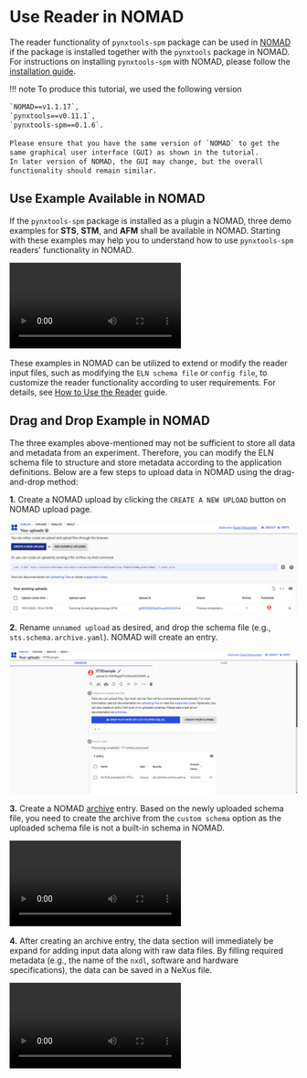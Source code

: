 # __Use Reader in NOMAD__

The reader functionality of `pynxtools-spm` package can be used in [NOMAD](https://nomad-lab.eu/nomad-lab/) if the package is installed together with the `pynxtools` package in NOMAD. For instructions on installing `pynxtools-spm` with NOMAD, please follow the [installation guide](../tutorials/installation.md#install-pynxtools-spm-with-nomad).

!!! note
    To produce this tutorial, we used the following version

    `NOMAD==v1.1.17`, 
    `pynxtools==v0.11.1`,
    `pynxtools-spm==0.1.6`.

    Please ensure that you have the same version of `NOMAD` to get the same graphical user interface (GUI) as shown in the tutorial.
    In later version of NOMAD, the GUI may change, but the overall functionality should remain similar.
    
## __Use Example Available in NOMAD__

If the `pynxtools-spm` package is installed as a plugin a NOMAD, three demo examples for __STS__, __STM__, and __AFM__ shall be available in NOMAD. Starting with these examples may help you to understand how to use `pynxtools-spm` readers' functionality in NOMAD.

<video controls>
  <source src="../assets/DemoFromExampleUpload.webm" type="video/mp4">
</video>

These examples in NOMAD can be utilized to extend or modify the reader input files, such as modifying the `ELN schema file` or `config file`, to customize the reader functionality according to user requirements. For details, see [How to Use the Reader](../how-to-guides/work-with-reader.md) guide.

## __Drag and Drop Example in NOMAD__

The three examples above-mentioned may not be sufficient to store all data and metadata from an experiment. Therefore, you can modify the ELN schema file to structure and store metadata according to the application definitions. Below are a few steps to upload data in NOMAD using the drag-and-drop method:

__1.__ Create a NOMAD upload by clicking the `CREATE A NEW UPLOAD` button on NOMAD upload page.

<div class="scrollable-img">
    <img src="../assets/create_upload.png"
          alt="create_upload">
</div>

__2.__ Rename `unnamed upload` as desired, and drop the schema file (e.g., `sts.schema.archive.yaml`). NOMAD will create an entry.

<div class="scrollable-img">
    <img src="../assets/upload_schema_eln.png"
          alt="Sample Image">
</div>

__3.__ Create a NOMAD [archive](https://nomad-lab.eu/prod/v1/docs/reference/glossary.html#archive) entry. Based on the newly uploaded schema file, you need to create the archive from the `custom schema` option as the uploaded schema file is not a built-in schema in NOMAD.

<video controls>
  <source src="../assets/CreateArchiveFromCustomSchema.webm" type="video/mp4">
</video>

__4.__ After creating an archive entry, the data section will immediately be expand for adding input data along with raw data files. By filling required metadata (e.g., the name of the `nxdl`, software and hardware specifications), the data can be saved in a NeXus file.

<video controls>
  <source src="../assets/FinishupCustomizeUpload.webm" type="video/mp4">
</video>